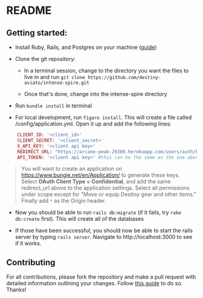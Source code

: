 # README

## Getting started:

* Install Ruby, Rails, and Postgres on your machine ([guide](https://gorails.com/setup/osx/10.12-sierra))

* Clone the git repository:

    - In a terminal session, change to the directory you want the files to live in and run `git clone https://github.com/destiny-aviato/intense-spire.git`

    - Once that's done, change into the intense-spire directory

* Run `bundle install` in terminal

* For local development, run `figaro install`. This will create a file called /config/application.yml. Open it up and add the following lines: 

```ruby 
    CLIENT_ID: '<client_id>'
    CLIENT_SECRET: '<client_secret>'
    X_API_KEY: '<client api key>'
    REDIRECT_URL: "https://arcane-peak-29389.herokuapp.com/users/auth/bungie/callback" #for development
    API_TOKEN: '<client api key>' #this can be the same as the one above, you'll need it for API requests (for now)
```

>You will want to create an application on <https://www.bungie.net/en/Application/> to generate these keys. Select **OAuth Client Type = Confidential**, and add the same redirect_url above to the application settings. Select all permissions under scope except for "Move or equip Destiny gear and other items." Finally add `*` as the Origin header. 

* Now you should be able to run `rails db:migrate` (if it fails, try `rake db:create` first). This will create all of the databases

* If those have been successful, you should now be able to start the rails server by typing `rails server`. Navigate to http://localhost:3000 to see if it works. 

## Contributing

For all contributions, please fork the repository and make a pull request with detailed information outlining your changes. Follow [this guide](https://help.github.com/articles/fork-a-repo/) to do so. Thanks!
